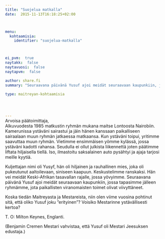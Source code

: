 ```yaml
---
title: "Suojelua matkalla"
date:  2015-11-13T16:18:25+02:00



menu:
  kohtaamisia:
    identifier: "suojelua-matkalla"



ei_pvm:  true
naytakk:  false
naytavuosi:  false
naytapvm:  false

author: share.fi
summary: "Seuraavana päivänä Yusuf ajoi meidät seuraavaan kaupunkiin, jossa tapasimme jälleen ryhmämme, jota paikallisten viranomaisten toimet olivat viivyttäneet. Koska tiedän Maitreyasta ja Mestareista, niin olen viime vuosina pohtinut sitä, että oliko Yusuf joku ”erityinen”?"

type: maitreyan-kohtaamisia



 
---
```

<p style="margin-top:-15px;">Arvoisa päätoimittaja,<br>
Alkuvuodesta 1985 matkustin ryhmän mukana maitse Lontoosta Nairobiin. Kamerunissa ystäväni sairastui ja jäin hänen kanssaan paikalliseen sairaalaan muun ryhmän jatkaessa matkaansa. Kun ystäväni toipui, yritimme saavuttaa muun ryhmän. Vietimme ensimmäisen yömme kylässä, jossa ystäväni kadotti rahansa. Seudulla ei ollut julkista liikennettä joten päätimme liftata hiljaisella tiellä. Iso, ilmastoitu saksalainen auto pysähtyi ja ajaja tarjosi meille kyytiä.</p>
<p>Kuljettajan nimi oli Yusyf, hän oli hiljainen ja rauhallinen mies, joka oli pukeutunut aaltoilevaan, siniseen kaapuun. Keskustelimme ranskaksi. Hän vei meidät Keski-Afrikan tasavallan rajalle, jossa yövyimme. Seuraavana päivänä Yusuf ajoi meidät seuraavaan kaupunkiin, jossa tapasimme jälleen ryhmämme, jota paikallisten viranomaisten toimet olivat viivyttäneet.</p>
<p>Koska tiedän Maitreyasta ja Mestareista, niin olen viime vuosina pohtinut sitä, että oliko Yusuf joku ”erityinen”? Voisiko Mestarinne ystävällisesti kertoa?</p>
<p>T. O: Milton Keynes, Englanti.</p>
<p>(Benjamin Cremen Mestari vahvistaa, että Yusuf oli Mestari Jeesuksen edustaja.)</p>


